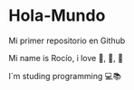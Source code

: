 # Hola-Mundo

Mi primer repositorio en Github

Mi name is Rocío, i love 🍨, 💃, 🌃

I´m studing programming 💻📚


